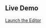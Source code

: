 ## Live Demo
[Launch the Editor](https://markdeso.github.io/habit-tracker/standalone-habit-tracker.html)
